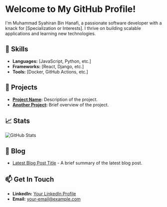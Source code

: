 # Welcome to My GitHub Profile!

I'm Muhammad Syahiran Bin Hanafi, a passionate software developer with a knack for [Specialization or Interests]. I thrive on building scalable applications and learning new technologies.

## 🔧 Skills
- **Languages:** [JavaScript, Python, etc.]
- **Frameworks:** [React, Django, etc.]
- **Tools:** [Docker, GitHub Actions, etc.]

## 🌟 Projects
- **[Project Name](https://github.com/username/repository):** Description of the project.
- **[Another Project](https://github.com/username/repository):** Brief overview of the project.

## 📈 Stats
![GitHub Stats](https://github-readme-stats.vercel.app/api?username=your-username&show_icons=true&hide_title=true)

## 📝 Blog
- [Latest Blog Post Title](link-to-blog) - A brief summary of the latest blog post.

## 📫 Get In Touch
- **LinkedIn:** [Your LinkedIn Profile](https://linkedin.com/in/your-profile)
- **Email:** [your-email@example.com](mailto:your-email@example.com)
